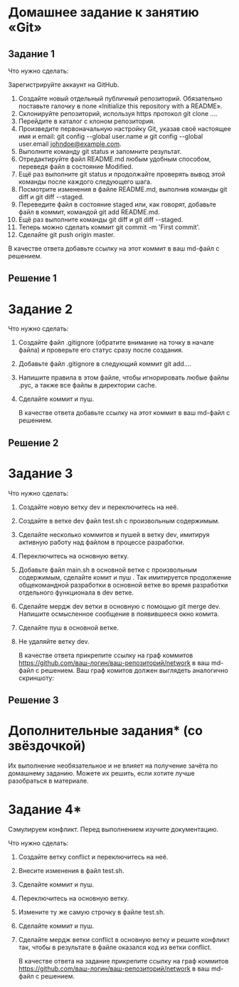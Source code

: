 # Домашнее задание к занятию «Git»
## Задание 1

   Что нужно сделать:

   Зарегистрируйте аккаунт на GitHub.
1. Создайте новый отдельный публичный репозиторий. Обязательно поставьте галочку в поле «Initialize this repository with a README».
2. Склонируйте репозиторий, используя https протокол git clone ....
3. Перейдите в каталог с клоном репозитория.
4. Произведите первоначальную настройку Git, указав своё настоящее имя и email: git config --global user.name и git config --global user.email johndoe@example.com.
5. Выполните команду git status и запомните результат.
6. Отредактируйте файл README.md любым удобным способом, переведя файл в состояние Modified.
7. Ещё раз выполните git status и продолжайте проверять вывод этой команды после каждого следующего шага.
8. Посмотрите изменения в файле README.md, выполнив команды git diff и git diff --staged.
9. Переведите файл в состояние staged или, как говорят, добавьте файл в коммит, командой git add README.md.
10. Ещё раз выполните команды git diff и git diff --staged.
11. Теперь можно сделать коммит git commit -m 'First commit'.
12. Сделайте git push origin master.

   В качестве ответа добавьте ссылку на этот коммит в ваш md-файл с решением.
## Решение 1

# Задание 2

   Что нужно сделать:
1. Создайте файл .gitignore (обратите внимание на точку в начале файла) и проверьте его статус сразу после создания.
2. Добавьте файл .gitignore в следующий коммит git add....
3. Напишите правила в этом файле, чтобы игнорировать любые файлы .pyc, а также все файлы в директории cache.
4. Сделайте коммит и пуш.

   В качестве ответа добавьте ссылку на этот коммит в ваш md-файл с решением.

## Решение 2


# Задание 3

   Что нужно сделать:
1. Создайте новую ветку dev и переключитесь на неё.
2. Создайте в ветке dev файл test.sh с произвольным содержимым.
3. Сделайте несколько коммитов и пушей в ветку dev, имитируя активную работу над файлом в процессе разработки.
4. Переключитесь на основную ветку.
5. Добавьте файл main.sh в основной ветке с произвольным содержимым, сделайте комит и пуш . Так имитируется продолжение общекомандной разработки в основной ветке во время разработки отдельного функционала в dev ветке.
6. Сделайте мердж dev ветки в основную с помощью git merge dev. Напишите осмысленное сообщение в появившееся окно комита.
7. Сделайте пуш в основной ветке.
8. Не удаляйте ветку dev.

   В качестве ответа прикрепите ссылку на граф коммитов https://github.com/ваш-логин/ваш-репозиторий/network в ваш md-файл с решением.
Ваш граф комитов должен выглядеть аналогично скриншоту:

## Решение 3

# Дополнительные задания* (со звёздочкой)

   Их выполнение необязательное и не влияет на получение зачёта по домашнему заданию. Можете их решить, если хотите лучше разобраться в материале.

# Задание 4*

   Сэмулируем конфликт. Перед выполнением изучите документацию.

   Что нужно сделать:
1. Создайте ветку conflict и переключитесь на неё.
2. Внесите изменения в файл test.sh.
3. Сделайте коммит и пуш.
4. Переключитесь на основную ветку.
5. Измените ту же самую строчку в файле test.sh.
6. Сделайте коммит и пуш.
7. Сделайте мердж ветки conflict в основную ветку и решите конфликт так, чтобы в результате в файле оказался код из ветки conflict.

   В качестве ответа на задание прикрепите ссылку на граф коммитов https://github.com/ваш-логин/ваш-репозиторий/network в ваш md-файл с решением. 
